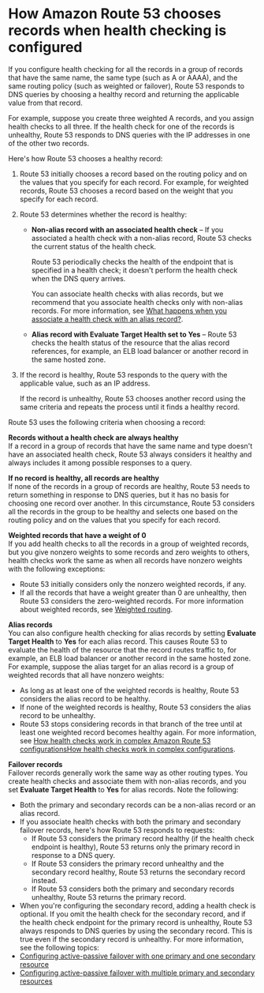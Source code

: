 # How Amazon Route 53 chooses records when health checking is configured<a name="health-checks-how-route-53-chooses-records"></a>

If you configure health checking for all the records in a group of records that have the same name, the same type \(such as A or AAAA\), and the same routing policy \(such as weighted or failover\), Route 53 responds to DNS queries by choosing a healthy record and returning the applicable value from that record\.

For example, suppose you create three weighted A records, and you assign health checks to all three\. If the health check for one of the records is unhealthy, Route 53 responds to DNS queries with the IP addresses in one of the other two records\.

Here's how Route 53 chooses a healthy record:

1. Route 53 initially chooses a record based on the routing policy and on the values that you specify for each record\. For example, for weighted records, Route 53 chooses a record based on the weight that you specify for each record\.

1. Route 53 determines whether the record is healthy:
   + **Non\-alias record with an associated health check** – If you associated a health check with a non\-alias record, Route 53 checks the current status of the health check\. 

     Route 53 periodically checks the health of the endpoint that is specified in a health check; it doesn't perform the health check when the DNS query arrives\.

     You can associate health checks with alias records, but we recommend that you associate health checks only with non\-alias records\. For more information, see [What happens when you associate a health check with an alias record?](dns-failover-complex-configs.md#dns-failover-complex-configs-hc-alias)\.
   + **Alias record with Evaluate Target Health set to Yes** – Route 53 checks the health status of the resource that the alias record references, for example, an ELB load balancer or another record in the same hosted zone\.

1. If the record is healthy, Route 53 responds to the query with the applicable value, such as an IP address\.

   If the record is unhealthy, Route 53 chooses another record using the same criteria and repeats the process until it finds a healthy record\.

Route 53 uses the following criteria when choosing a record:

**Records without a health check are always healthy**  
If a record in a group of records that have the same name and type doesn't have an associated health check, Route 53 always considers it healthy and always includes it among possible responses to a query\.

**If no record is healthy, all records are healthy**  
If none of the records in a group of records are healthy, Route 53 needs to return something in response to DNS queries, but it has no basis for choosing one record over another\. In this circumstance, Route 53 considers all the records in the group to be healthy and selects one based on the routing policy and on the values that you specify for each record\.

**Weighted records that have a weight of 0**  
If you add health checks to all the records in a group of weighted records, but you give nonzero weights to some records and zero weights to others, health checks work the same as when all records have nonzero weights with the following exceptions:  
+ Route 53 initially considers only the nonzero weighted records, if any\.
+ If all the records that have a weight greater than 0 are unhealthy, then Route 53 considers the zero\-weighted records\.
For more information about weighted records, see [Weighted routing](routing-policy.md#routing-policy-weighted)\.

**Alias records**  
You can also configure health checking for alias records by setting **Evaluate Target Health** to **Yes** for each alias record\. This causes Route 53 to evaluate the health of the resource that the record routes traffic to, for example, an ELB load balancer or another record in the same hosted zone\.  
For example, suppose the alias target for an alias record is a group of weighted records that all have nonzero weights:  
+ As long as at least one of the weighted records is healthy, Route 53 considers the alias record to be healthy\.
+ If none of the weighted records is healthy, Route 53 considers the alias record to be unhealthy\.
+ Route 53 stops considering records in that branch of the tree until at least one weighted record becomes healthy again\.
For more information, see [How health checks work in complex Amazon Route 53 configurationsHow health checks work in complex configurations](dns-failover-complex-configs.md)\.

**Failover records**  
Failover records generally work the same way as other routing types\. You create health checks and associate them with non\-alias records, and you set **Evaluate Target Health** to **Yes** for alias records\. Note the following:  
+ Both the primary and secondary records can be a non\-alias record or an alias record\.
+ If you associate health checks with both the primary and secondary failover records, here's how Route 53 responds to requests:
  + If Route 53 considers the primary record healthy \(if the health check endpoint is healthy\), Route 53 returns only the primary record in response to a DNS query\.
  + If Route 53 considers the primary record unhealthy and the secondary record healthy, Route 53 returns the secondary record instead\.
  + If Route 53 considers both the primary and secondary records unhealthy, Route 53 returns the primary record\.
+ When you're configuring the secondary record, adding a health check is optional\. If you omit the health check for the secondary record, and if the health check endpoint for the primary record is unhealthy, Route 53 always responds to DNS queries by using the secondary record\. This is true even if the secondary record is unhealthy\.
For more information, see the following topics:  
+ [Configuring active\-passive failover with one primary and one secondary resource](dns-failover-types.md#dns-failover-types-active-passive-one-resource)
+ [Configuring active\-passive failover with multiple primary and secondary resources](dns-failover-types.md#dns-failover-types-active-passive-multiple-resources)